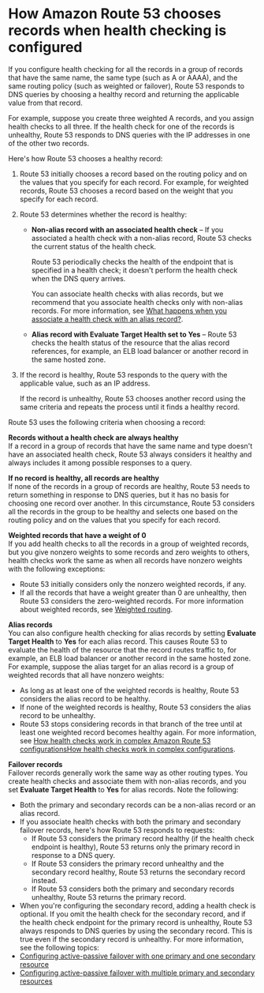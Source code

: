 # How Amazon Route 53 chooses records when health checking is configured<a name="health-checks-how-route-53-chooses-records"></a>

If you configure health checking for all the records in a group of records that have the same name, the same type \(such as A or AAAA\), and the same routing policy \(such as weighted or failover\), Route 53 responds to DNS queries by choosing a healthy record and returning the applicable value from that record\.

For example, suppose you create three weighted A records, and you assign health checks to all three\. If the health check for one of the records is unhealthy, Route 53 responds to DNS queries with the IP addresses in one of the other two records\.

Here's how Route 53 chooses a healthy record:

1. Route 53 initially chooses a record based on the routing policy and on the values that you specify for each record\. For example, for weighted records, Route 53 chooses a record based on the weight that you specify for each record\.

1. Route 53 determines whether the record is healthy:
   + **Non\-alias record with an associated health check** – If you associated a health check with a non\-alias record, Route 53 checks the current status of the health check\. 

     Route 53 periodically checks the health of the endpoint that is specified in a health check; it doesn't perform the health check when the DNS query arrives\.

     You can associate health checks with alias records, but we recommend that you associate health checks only with non\-alias records\. For more information, see [What happens when you associate a health check with an alias record?](dns-failover-complex-configs.md#dns-failover-complex-configs-hc-alias)\.
   + **Alias record with Evaluate Target Health set to Yes** – Route 53 checks the health status of the resource that the alias record references, for example, an ELB load balancer or another record in the same hosted zone\.

1. If the record is healthy, Route 53 responds to the query with the applicable value, such as an IP address\.

   If the record is unhealthy, Route 53 chooses another record using the same criteria and repeats the process until it finds a healthy record\.

Route 53 uses the following criteria when choosing a record:

**Records without a health check are always healthy**  
If a record in a group of records that have the same name and type doesn't have an associated health check, Route 53 always considers it healthy and always includes it among possible responses to a query\.

**If no record is healthy, all records are healthy**  
If none of the records in a group of records are healthy, Route 53 needs to return something in response to DNS queries, but it has no basis for choosing one record over another\. In this circumstance, Route 53 considers all the records in the group to be healthy and selects one based on the routing policy and on the values that you specify for each record\.

**Weighted records that have a weight of 0**  
If you add health checks to all the records in a group of weighted records, but you give nonzero weights to some records and zero weights to others, health checks work the same as when all records have nonzero weights with the following exceptions:  
+ Route 53 initially considers only the nonzero weighted records, if any\.
+ If all the records that have a weight greater than 0 are unhealthy, then Route 53 considers the zero\-weighted records\.
For more information about weighted records, see [Weighted routing](routing-policy.md#routing-policy-weighted)\.

**Alias records**  
You can also configure health checking for alias records by setting **Evaluate Target Health** to **Yes** for each alias record\. This causes Route 53 to evaluate the health of the resource that the record routes traffic to, for example, an ELB load balancer or another record in the same hosted zone\.  
For example, suppose the alias target for an alias record is a group of weighted records that all have nonzero weights:  
+ As long as at least one of the weighted records is healthy, Route 53 considers the alias record to be healthy\.
+ If none of the weighted records is healthy, Route 53 considers the alias record to be unhealthy\.
+ Route 53 stops considering records in that branch of the tree until at least one weighted record becomes healthy again\.
For more information, see [How health checks work in complex Amazon Route 53 configurationsHow health checks work in complex configurations](dns-failover-complex-configs.md)\.

**Failover records**  
Failover records generally work the same way as other routing types\. You create health checks and associate them with non\-alias records, and you set **Evaluate Target Health** to **Yes** for alias records\. Note the following:  
+ Both the primary and secondary records can be a non\-alias record or an alias record\.
+ If you associate health checks with both the primary and secondary failover records, here's how Route 53 responds to requests:
  + If Route 53 considers the primary record healthy \(if the health check endpoint is healthy\), Route 53 returns only the primary record in response to a DNS query\.
  + If Route 53 considers the primary record unhealthy and the secondary record healthy, Route 53 returns the secondary record instead\.
  + If Route 53 considers both the primary and secondary records unhealthy, Route 53 returns the primary record\.
+ When you're configuring the secondary record, adding a health check is optional\. If you omit the health check for the secondary record, and if the health check endpoint for the primary record is unhealthy, Route 53 always responds to DNS queries by using the secondary record\. This is true even if the secondary record is unhealthy\.
For more information, see the following topics:  
+ [Configuring active\-passive failover with one primary and one secondary resource](dns-failover-types.md#dns-failover-types-active-passive-one-resource)
+ [Configuring active\-passive failover with multiple primary and secondary resources](dns-failover-types.md#dns-failover-types-active-passive-multiple-resources)